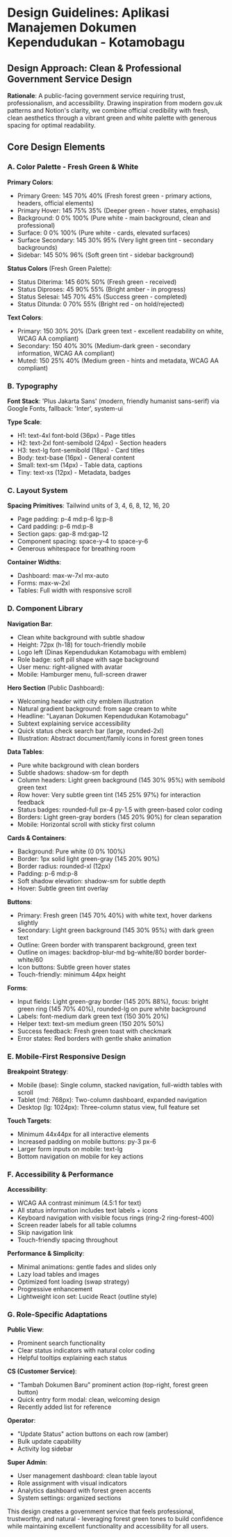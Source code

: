 # Design Guidelines: Aplikasi Manajemen Dokumen Kependudukan - Kotamobagu

## Design Approach: Clean & Professional Government Service Design

**Rationale**: A public-facing government service requiring trust, professionalism, and accessibility. Drawing inspiration from modern gov.uk patterns and Notion's clarity, we combine official credibility with fresh, clean aesthetics through a vibrant green and white palette with generous spacing for optimal readability.

## Core Design Elements

### A. Color Palette - Fresh Green & White

**Primary Colors**:
- Primary Green: 145 70% 40% (Fresh forest green - primary actions, headers, official elements)
- Primary Hover: 145 75% 35% (Deeper green - hover states, emphasis)
- Background: 0 0% 100% (Pure white - main background, clean and professional)
- Surface: 0 0% 100% (Pure white - cards, elevated surfaces)
- Surface Secondary: 145 30% 95% (Very light green tint - secondary backgrounds)
- Sidebar: 145 50% 96% (Soft green tint - sidebar background)

**Status Colors** (Fresh Green Palette):
- Status Diterima: 145 60% 50% (Fresh green - received)
- Status Diproses: 45 90% 55% (Bright amber - in progress)
- Status Selesai: 145 70% 45% (Success green - completed)
- Status Ditunda: 0 70% 55% (Bright red - on hold/rejected)

**Text Colors**:
- Primary: 150 30% 20% (Dark green text - excellent readability on white, WCAG AA compliant)
- Secondary: 150 40% 30% (Medium-dark green - secondary information, WCAG AA compliant)
- Muted: 150 25% 40% (Medium green - hints and metadata, WCAG AA compliant)

### B. Typography

**Font Stack**: 'Plus Jakarta Sans' (modern, friendly humanist sans-serif) via Google Fonts, fallback: 'Inter', system-ui

**Type Scale**:
- H1: text-4xl font-bold (36px) - Page titles
- H2: text-2xl font-semibold (24px) - Section headers
- H3: text-lg font-semibold (18px) - Card titles
- Body: text-base (16px) - General content
- Small: text-sm (14px) - Table data, captions
- Tiny: text-xs (12px) - Metadata, badges

### C. Layout System

**Spacing Primitives**: Tailwind units of 3, 4, 6, 8, 12, 16, 20

- Page padding: p-4 md:p-6 lg:p-8
- Card padding: p-6 md:p-8
- Section gaps: gap-8 md:gap-12
- Component spacing: space-y-4 to space-y-6
- Generous whitespace for breathing room

**Container Widths**:
- Dashboard: max-w-7xl mx-auto
- Forms: max-w-2xl
- Tables: Full width with responsive scroll

### D. Component Library

**Navigation Bar**:
- Clean white background with subtle shadow
- Height: 72px (h-18) for touch-friendly mobile
- Logo left (Dinas Kependudukan Kotamobagu with emblem)
- Role badge: soft pill shape with sage background
- User menu: right-aligned with avatar
- Mobile: Hamburger menu, full-screen drawer

**Hero Section** (Public Dashboard):
- Welcoming header with city emblem illustration
- Natural gradient background: from sage cream to white
- Headline: "Layanan Dokumen Kependudukan Kotamobagu"
- Subtext explaining service accessibility
- Quick status check search bar (large, rounded-2xl)
- Illustration: Abstract document/family icons in forest green tones

**Data Tables**:
- Pure white background with clean borders
- Subtle shadows: shadow-sm for depth
- Column headers: Light green background (145 30% 95%) with semibold green text
- Row hover: Very subtle green tint (145 25% 97%) for interaction feedback
- Status badges: rounded-full px-4 py-1.5 with green-based color coding
- Borders: Light green-gray borders (145 20% 90%) for clean separation
- Mobile: Horizontal scroll with sticky first column

**Cards & Containers**:
- Background: Pure white (0 0% 100%)
- Border: 1px solid light green-gray (145 20% 90%)
- Border radius: rounded-xl (12px)
- Padding: p-6 md:p-8
- Soft shadow elevation: shadow-sm for subtle depth
- Hover: Subtle green tint overlay

**Buttons**:
- Primary: Fresh green (145 70% 40%) with white text, hover darkens slightly
- Secondary: Light green background (145 30% 95%) with dark green text
- Outline: Green border with transparent background, green text
- Outline on images: backdrop-blur-md bg-white/80 border border-white/60
- Icon buttons: Subtle green hover states
- Touch-friendly: minimum 44px height

**Forms**:
- Input fields: Light green-gray border (145 20% 88%), focus: bright green ring (145 70% 40%), rounded-lg on pure white background
- Labels: font-medium dark green text (150 30% 20%)
- Helper text: text-sm medium green (150 20% 50%)
- Success feedback: Fresh green toast with checkmark
- Error states: Red borders with gentle shake animation

### E. Mobile-First Responsive Design

**Breakpoint Strategy**:
- Mobile (base): Single column, stacked navigation, full-width tables with scroll
- Tablet (md: 768px): Two-column dashboard, expanded navigation
- Desktop (lg: 1024px): Three-column status view, full feature set

**Touch Targets**:
- Minimum 44x44px for all interactive elements
- Increased padding on mobile buttons: py-3 px-6
- Larger form inputs on mobile: text-lg
- Bottom navigation on mobile for key actions

### F. Accessibility & Performance

**Accessibility**:
- WCAG AA contrast minimum (4.5:1 for text)
- All status information includes text labels + icons
- Keyboard navigation with visible focus rings (ring-2 ring-forest-400)
- Screen reader labels for all table columns
- Skip navigation link
- Touch-friendly spacing throughout

**Performance & Simplicity**:
- Minimal animations: gentle fades and slides only
- Lazy load tables and images
- Optimized font loading (swap strategy)
- Progressive enhancement
- Lightweight icon set: Lucide React (outline style)

### G. Role-Specific Adaptations

**Public View**:
- Prominent search functionality
- Clear status indicators with natural color coding
- Helpful tooltips explaining each status

**CS (Customer Service)**:
- "Tambah Dokumen Baru" prominent action (top-right, forest green button)
- Quick entry form modal: clean, welcoming design
- Recently added list for reference

**Operator**:
- "Update Status" action buttons on each row (amber)
- Bulk update capability
- Activity log sidebar

**Super Admin**:
- User management dashboard: clean table layout
- Role assignment with visual indicators
- Analytics dashboard with forest green accents
- System settings: organized sections

This design creates a government service that feels professional, trustworthy, and natural - leveraging forest green tones to build confidence while maintaining excellent functionality and accessibility for all users.
